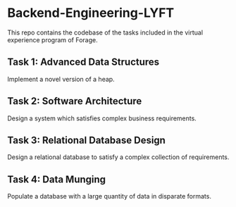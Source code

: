 # Backend-Engineering-LYFT
This repo contains the codebase of the tasks included in the virtual experience program of Forage.

## Task 1: Advanced Data Structures
Implement a novel version of a heap.

## Task 2: Software Architecture
Design a system which satisfies complex business requirements.

## Task 3: Relational Database Design
Design a relational database to satisfy a complex collection of requirements.

## Task 4: Data Munging
Populate a database with a large quantity of data in disparate formats.

